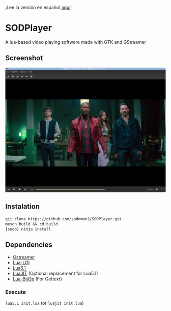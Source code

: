 ¡Lee la versión en español [aquí](README_es.md)!			

# SODPlayer

A lua-based video playing software made with GTK and GStreamer

## Screenshot

![screenshot](data/images/screenshot6.png) 

## Instalation

```
git clone https://github.com/sodomon2/SODPlayer.git
meson build && cd build
[sudo] ninja install
```

## Dependencies 

- [Gstreamer](https://gstreamer.freedesktop.org/download/)
- [Lua-LGI](https://github.com/pavouk/lgi)
- [Lua5.1](https://www.lua.org/download.html) 
- [LuaJIT](https://luajit.org/download.html) (Optional replacement for Lua5.1)
- [Lua-BitOp](http://bitop.luajit.org/download.html) (For Gettext)

### Execute

`lua5.1 init.lua` (or `luajit init.lua`)
